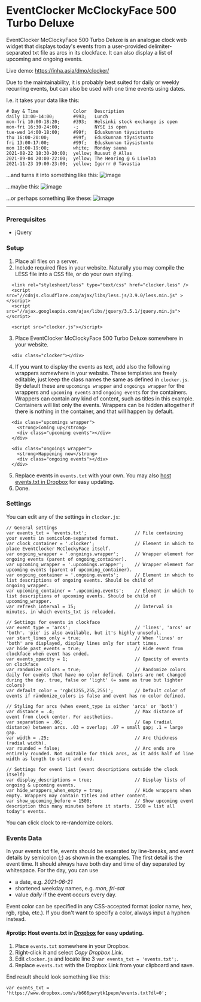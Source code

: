 # EventClocker McClockyFace 500 Turbo Deluxe

EventClocker McClockyFace 500 Turbo Deluxe is an analogue clock web widget that displays today's events from a user-provided delimiter-separated txt file as arcs in its clockface. It can also display a list of upcoming and ongoing events.

Live demo: https://inha.asia/dmo/clocker/

Due to the maintainability, it is probably best suited for daily or weekly recurring events, but can also be used with one time events using dates.

I.e. it takes your data like this:
```
# Day & Time             Color   Description
daily 13:00-14:00;       #993;   Lunch
mon-fri 10:00-18:20;     #393;   Helsinki stock exchange is open
mon-fri 16:30-24:00;     -;      NYSE is open
tue-wed 14:00-18:00;     #99f;   Eduskunnan täysistunto
thu 16:00-20:00;         #99f;   Eduskunnan täysistunto
fri 13:00-17:00;         #99f;   Eduskunnan täysistunto
mon 18:00-19:00;         white;  Monday sauna
2021-08-22 18:30-20:00;  yellow; Ruusut @ Allas
2021-09-04 20:00-22:00;  yellow; The Hearing @ G Livelab
2021-11-23 19:00-23:00;  yellow; Igorrr @ Tavastia
``` 

...and turns it into something like this:
![image](https://user-images.githubusercontent.com/50331907/123425948-6c7ada00-d5cb-11eb-8640-fc11af48bf59.png)

...maybe this:
![image](https://user-images.githubusercontent.com/50331907/123425617-068e5280-d5cb-11eb-8f07-5f2a25e77855.png)

...or perhaps something like these:
![image](https://user-images.githubusercontent.com/50331907/122900624-8612ec00-d355-11eb-8bee-fd1b3944cc74.png)

---

### Prerequisites
- jQuery

### Setup

1. Place all files on a server.
2. Include required files in your website. Naturally you may compile the LESS file into a CSS file, or do your own styling.
```
  <link rel="stylesheet/less" type="text/css" href="clocker.less" />
  <script src="//cdnjs.cloudflare.com/ajax/libs/less.js/3.9.0/less.min.js" ></script>
  <script src="//ajax.googleapis.com/ajax/libs/jquery/3.5.1/jquery.min.js"></script>
```
```
  <script src="clocker.js"></script>
```

3. Place EventClocker McClockyFace 500 Turbo Deluxe somewhere in your website.
```
  <div class="clocker"></div>
``` 
4. If you want to display the events as text, add also the following wrappers somewhere in your website. These templates are freely editable, just keep the class names the same as defined in `clocker.js`. By default these are `upcomings wrapper` and `ongoings wrapper` for the wrappers and `upcoming events` and `ongoing events` for the containers. Wrappers can contain any kind of content, such as titles in this example. Containers will list only the events. Wrappers can be hidden altogether if there is nothing in the container, and that will happen by default.
```
  <div class="upcomings wrapper">
    <strong>Coming up</strong>
    <div class="upcoming events"></div>
  </div>

  <div class="ongoings wrapper">
    <strong>Happening now</strong>
    <div class="ongoing events"></div>
  </div>
```
5. Replace events in `events.txt` with your own. You may also [host events.txt in Dropbox](#protip-host-eventstxt-in-dropbox-for-easy-updating) for easy updating.
6. Done.

### Settings

You can edit any of the settings in `clocker.js`:
```
// General settings
var events_txt = 'events.txt';                  // File containing your events in semicolon-separated format.
var clock_container = '.clocker';               // Element in which to place EventClocker McClockyFace itself.
var ongoing_wrapper = '.ongoings.wrapper';      // Wrapper element for ongoing events (parent of ongoing_container).
var upcoming_wrapper = '.upcomings.wrapper';    // Wrapper element for upcoming events (parent of upcoming_container).
var ongoing_container = '.ongoing.events';      // Element in which to list descriptions of ongoing events. Should be child of ongoing_wrapper.
var upcoming_container = '.upcoming.events';    // Element in which to list descriptions of upcoming events. Should be child of upcoming_wrapper.
var refresh_interval = 15;                      // Interval in minutes, in which events_txt is reloaded.

// Settings for events in clockface
var event_type = 'arcs';                        // 'lines', 'arcs' or 'both'. 'pie' is also available, but it's highly unuseful.
var start_lines_only = true;                    // When 'lines' or 'both' are displayed, display lines only for start times.
var hide_past_events = true;                    // Hide event from clockface when event has ended.
var events_opacity = 1;                         // Opacity of events on clockface
var randomize_colors = true;                    // Randomize colors daily for events that have no color defined. Colors are not changed during the day. true, false or 'light' (= same as true but lighter colors)
var default_color = 'rgb(1255,255,255)';        // Default color of events if randomize_colors is false and event has no color defined.

// Styling for arcs (when event_type is either 'arcs' or 'both')
var distance = .4;                              // Max distance of event from clock center. For aesthetics.
var separation = .06;                           // Gap (radial distance) between arcs. .03 = overlap; .07 = small gap; .1 = large gap.
var width = .25;                                // Arc thickness (radial width).
var rounded = false;                            // Arc ends are entirely rounded. Not suitable for thick arcs, as it adds half of line width as length to start and end.

// Settings for event list (event descriptions outside the clock itself)
var display_descriptions = true;                // Display lists of ongoing & upcoming events.
var hide_wrappers_when_empty = true;            // Hide wrappers when empty. Wrappers may contain titles and other content.
var show_upcoming_before = 1500;                // Show upcoming event description this many minutes before it starts. 1500 = list all today's events. 
``` 

You can click clock to re-randomize colors.

### Events Data

In your events txt file, events should be separated by line-breaks, and event details by semicolon (;) as shown in the examples.
The first detail is the event time. It should always have both day and time of day separated by whitespace. For the day, you can use 
- a date, e.g. _2021-06-21_
- shortened weekday names, e.g. _mon_, _fri-sat_
- value _daily_ if the event occurs every day.

Event color can be specified in any CSS-accepted format (color name, hex, rgb, rgba, etc.). If you don't want to specify a color, always input a hyphen instead.

#### #protip: Host events.txt in [Dropbox](https://www.dropbox.com) for easy updating.

1. Place `events.txt` somewhere in your Dropbox.
2. Right-click it and select _Copy Dropbox Link_.
3. Edit `clocker.js` and locate line 3 `var events_txt = 'events.txt';`.
4. Replace `events.txt` with the Dropbox Link from your clipboard and save.

End result should look something like this:
```
var events_txt = 'https://www.dropbox.com/s/b666pwrytk1pepm/events.txt?dl=0';
```
